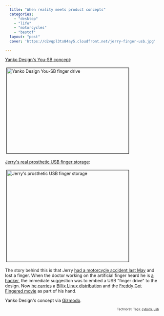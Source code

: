 ```yaml
---
  title: "When reality meets product concepts"
  categories: 
    - "desktop"
    - "life"
    - "motorcycles"
    - "bestof"
  layout: "post"
  cover: 'https://d2vqpl3tx84ay5.cloudfront.net/jerry-finger-usb.jpg'

---
```

<p>
<a href="http://www.yankodesign.com/2009/03/06/finally-a-usb-body-implant-for-hardcore-transfer/">Yanko Design's You-SB concept</a>:
</p><p>
<img src="https://d2vqpl3tx84ay5.cloudfront.net/yanko-yousb.jpg" height="280" width="400" border="1" hspace="4" vspace="4" alt="Yanko Design You-SB finger drive" title="Yanko Design You-SB finger drive" /></p><p>
<a href="http://www.flickr.com/photos/jerry_jalava/2823985839/">Jerry's real prosthetic USB finger storage</a>:
</p><p>
<img src="https://d2vqpl3tx84ay5.cloudfront.net/jerry-finger-usb.jpg" height="300" width="400" border="1" hspace="4" vspace="4" alt="Jerry's prosthetic USB finger storage" title="Jerry's prosthetic USB finger storage" /></p><p>
The story behind this is that Jerry <a href="http://protoblogr.net/blog/view/lost_my_left_ring_finger_on_a_motorcycle_crash_with_deer.html">had a motorcycle accident last May</a> and lost a finger. When the doctor working on the artificial finger heard he is <a href="http://fsfe.org/">a hacker</a>, the immediate suggestion was to embed a USB "finger drive" to the design. Now <a href="http://www.yankodesign.com/2009/03/06/finally-a-usb-body-implant-for-hardcore-transfer/#comment-66214">he carries</a> a <a href="http://sourceforge.net/projects/billix">Billix Linux distribution</a> and the <a href="http://en.wikipedia.org/wiki/Freddy_Got_Fingered">Freddy Got Fingered movie</a> as part of his hand.
</p><p>
Yanko Design's concept via <a href="http://i.gizmodo.com/5166064/image-of-the-day-do-not-try-this-at-home">Gizmodo</a>.
</p>
<p style="text-align:right;font-size:10px;">Technorati Tags: <a href="http://www.technorati.com/tag/cyborg" rel="tag">cyborg</a>, <a href="http://www.technorati.com/tag/usb" rel="tag">usb</a></p>
